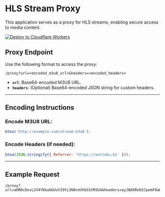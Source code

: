 # HLS Stream Proxy

This application serves as a proxy for HLS streams, enabling secure access to media content.

[![Deploy to Cloudflare Workers](https://deploy.workers.cloudflare.com/button)](https://deploy.workers.cloudflare.com/?url=https://github.com/Toasty360/Roxy)

## Proxy Endpoint

Use the following format to access the proxy:

```
/proxy?url=<encoded_m3u8_url>&headers=<encoded_headers>
```

- **`url`**: Base64-encoded M3U8 URL.
- **`headers`**: (Optional) Base64-encoded JSON string for custom headers.

---

## Encoding Instructions

### Encode M3U8 URL:

```javascript
btoa('http://example.com/stream.m3u8');
```

### Encode Headers (if needed):

```javascript
btoa(JSON.stringify({ Referrer: 'https://anitaku.bz' }));
```

---

## Example Request

```
/proxy?url=aHR0cDovL2V4YW1wbGUuY29tL3N0cmVhbS5tM3U4&headers=eyJBdXRob3JpemF0aW9uIjoiQmVhcmVyIHRva2VuIn0=
```


